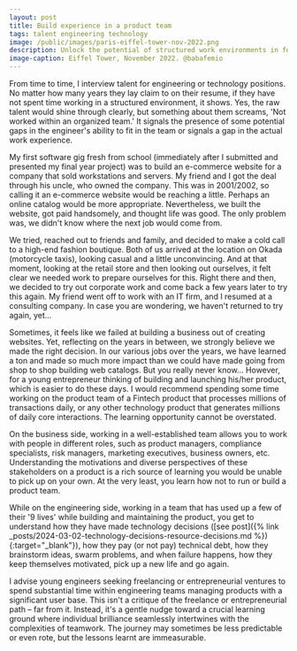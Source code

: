 ```yaml
---
layout: post
title: Build experience in a product team
tags: talent engineering technology
image: /public/images/paris-eiffel-tower-nov-2022.png
description: Unlock the potential of structured work environments in fostering engineering talent and collaborative growth. Explore the transformative impact of structured experiences on skill development and professional advancement in engineering roles
image-caption: Eiffel Tower, November 2022. @babafemio
---
```


From time to time, I interview talent for engineering or technology positions. No matter how many years they lay claim to on their resume, if they have not spent time working in a structured environment, it shows. Yes, the raw talent would shine through clearly, but something about them screams, 'Not worked within an organized team.' It signals the presence of some potential gaps in the engineer's ability to fit in the team or signals a gap in the actual work experience.

<!--more-->
My first software gig fresh from school (immediately after I submitted and presented my final year project) was to build an e-commerce website for a company that sold workstations and servers. My friend and I got the deal through his uncle, who owned the company. This was in 2001/2002, so calling it an e-commerce website would be reaching a little. Perhaps an online catalog would be more appropriate. Nevertheless, we built the website, got paid handsomely, and thought life was good. The only problem was, we didn't know where the next job would come from.

We tried, reached out to friends and family, and decided to make a cold call to a high-end fashion boutique. Both of us arrived at the location on Okada (motorcycle taxis), looking casual and a little unconvincing. And at that moment, looking at the retail store and then looking out ourselves, it felt clear we needed work to prepare ourselves for this. Right there and then, we decided to try out corporate work and come back a few years later to try this again. My friend went off to work with an IT firm, and I resumed at a consulting company. In case you are wondering, we haven't returned to try again, yet...

Sometimes, it feels like we failed at building a business out of creating websites. Yet, reflecting on the years in between, we strongly believe we made the right decision. In our various jobs over the years, we have learned a ton and made so much more impact than we could have made going from shop to shop building web catalogs. But you really never know... However, for a young entrepreneur thinking of building and launching his/her product, which is easier to do these days. I would recommend spending some time working on the product team of a Fintech product that processes millions of transactions daily, or any other technology product that generates millions of daily core interactions. The learning opportunity cannot be overstated. 

On the business side, working in a well-established team allows you to work with people in different roles, such as product managers, compliance specialists, risk managers, marketing executives, business owners, etc. Understanding the motivations and diverse perspectives of these stakeholders on a product is a rich source of learning you would be unable to pick up on your own. At the very least, you learn how not to run or build a product team.

While on the engineering side, working in a team that has used up a few of their '9 lives' while building and maintaining the product, you get to understand how they have made technology decisions ([see post]({% link _posts/2024-03-02-technology-decisions-resource-decisions.md %}){:target="_blank"}), how they pay (or not pay) technical debt, how they brainstorm ideas, swarm problems, and when failure happens, how they keep themselves motivated, pick up a new life and go again.

I advise young engineers seeking freelancing or entrepreneurial ventures to spend substantial time within engineering teams managing products with a significant user base. This isn't a critique of the freelance or entrepreneurial path – far from it. Instead, it's a gentle nudge toward a crucial learning ground where individual brilliance seamlessly intertwines with the complexities of teamwork. The journey may sometimes be less predictable or even rote, but the lessons learnt are immeasurable.
